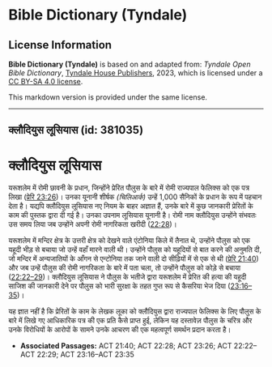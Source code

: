 # Bible Dictionary (Tyndale)

## License Information

**Bible Dictionary (Tyndale)** is based on and adapted from: _Tyndale Open Bible Dictionary_, [Tyndale House Publishers](https://tyndaleopenresources.com/), 2023, which is licensed under a [CC BY-SA 4.0 license](https://creativecommons.org/licenses/by-sa/4.0/legalcode.en).

This markdown version is provided under the same license.



--------------------------------

## क्लौदियुस लूसियास (id: 381035)

क्लौदियुस लूसियास
=================

यरूशलेम में रोमी छावनी के प्रधान, जिन्होंने प्रेरित पौलुस के बारे में रोमी राज्यपाल फेलिक्स को एक पत्र लिखा ([प्रेरि 23:26](https://ref.ly/Acts23:26))। उनका यूनानी शीर्षक *(*चिलिआर्क*)* उन्हें 1,000 सैनिकों के प्रधान के रूप में पहचान देता है। यद्यपि क्लौदियुस लूसियास नए नियम के बाहर अज्ञात हैं, उनके बारे में कुछ जानकारी प्रेरितों के काम की पुस्तक द्वारा दी गई है। उनका उपनाम लूसियास यूनानी है। रोमी नाम क्लौदियुस उन्होंने संभवतः उस समय लिया जब उन्होंने अपनी रोमी नागरिकता खरीदी ([22:28](https://ref.ly/Acts22:28))।

यरूशलेम में मन्दिर क्षेत्र के उत्तरी क्षेत्र को देखने वाले एंटोनिया किले में तैनात थे, उन्होंने पौलुस को एक यहूदी भीड़ से बचाया जो उन्हें वहाँ मारने वाली थी। उन्होंने पौलुस को यहूदियों से बात करने की अनुमति दी, जो मन्दिर में अन्यजातियों के आँगन से एन्टोनिया तक जाने वाली दो सीढ़ियों में से एक से थी ([प्रेरि 21:40](https://ref.ly/Acts21:40)) और जब उन्हें पौलुस की रोमी नागरिकता के बारे में पता चला, तो उन्होंने पौलुस को कोड़े से बचाया ([22:22–29](https://ref.ly/Acts22:22-Acts22:29))। क्लौदियुस लूसियास ने पौलुस के भतीजे द्वारा यरूशलेम में प्रेरित की हत्या की यहूदी साजिश की जानकारी देने पर पौलुस को भारी सुरक्षा के तहत गुप्त रूप से कैसरिया भेज दिया ([23:16–35](https://ref.ly/Acts23:16-Acts23:35))।

यह ज्ञात नहीं है कि प्रेरितों के काम के लेखक लूका को क्लौदियुस द्वारा राज्यपाल फेलिक्स के लिए पौलुस के बारे में लिखे गए आधिकारिक पत्र की एक प्रति कैसे प्राप्त हुई, लेकिन यह दस्तावेज़ पौलुस के चरित्र और उनके विरोधियों के आरोपों के सामने उनके आचरण की एक महत्वपूर्ण समर्थन प्रदान करता है।

* **Associated Passages:** ACT 21:40; ACT 22:28; ACT 23:26; ACT 22:22–ACT 22:29; ACT 23:16–ACT 23:35

